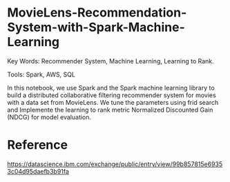 # MovieLens-Recommendation-System-with-Spark-Machine-Learning
Key Words: Recommender System, Machine Learning, Learning to Rank.

Tools: Spark, AWS, SQL

In this notebook, we use Spark and the Spark machine learning library to build a distributed collaborative filtering recommender system for movies with a data set from MovieLens. We tune the parameters using frid search and Implemente the learning to rank metric Normalized Discounted Gain (NDCG) for model evaluation.

# Reference
https://datascience.ibm.com/exchange/public/entry/view/99b857815e69353c04d95daefb3b91fa
